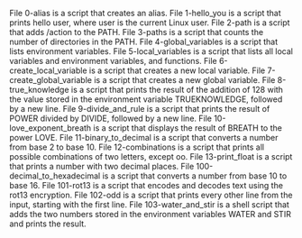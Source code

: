  File 0-alias is a script that creates an alias.
 File 1-hello_you is a script that prints hello user, where user is the current Linux user.
 File 2-path is a script that adds /action to the PATH.
 File 3-paths is a script that counts the number of directories in the PATH.
 File 4-global_variables is a script that lists environment variables.
 File 5-local_variables is a script that lists all local variables and environment variables, and functions.
 File 6-create_local_variable is a script that creates a new local variable.
 File 7-create_global_variable is a script that creates a new global variable.
 File 8-true_knowledge is a script that prints the result of the addition of 128 with the value stored in the environment variable TRUEKNOWLEDGE, followed by a new line.
 File 9-divide_and_rule is a script that prints the result of POWER divided by DIVIDE, followed by a new line.
 File 10-love_exponent_breath is a script that displays the result of BREATH to the power LOVE.
 File 11-binary_to_decimal is a script that converts a number from base 2 to base 10.
 File 12-combinations is a script that prints all possible combinations of two letters, except oo.
 File 13-print_float is a script that prints a number with two decimal places.
 File 100-decimal_to_hexadecimal is a script that converts a number from base 10 to base 16.
 File 101-rot13 is a script that encodes and decodes text using the rot13 encryption.
 File 102-odd is a script that prints every other line from the input, starting with the first line.
 File 103-water_and_stir is a shell script that adds the two numbers stored in the environment variables WATER and STIR and prints the result.
